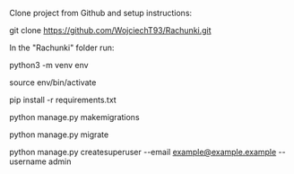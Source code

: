 Clone project from Github and setup instructions:

git clone https://github.com/WojciechT93/Rachunki.git

In the "Rachunki" folder run:

python3 -m venv env

source env/bin/activate

pip install -r requirements.txt

python manage.py makemigrations

python manage.py migrate

python manage.py createsuperuser --email example@example.example --username admin
